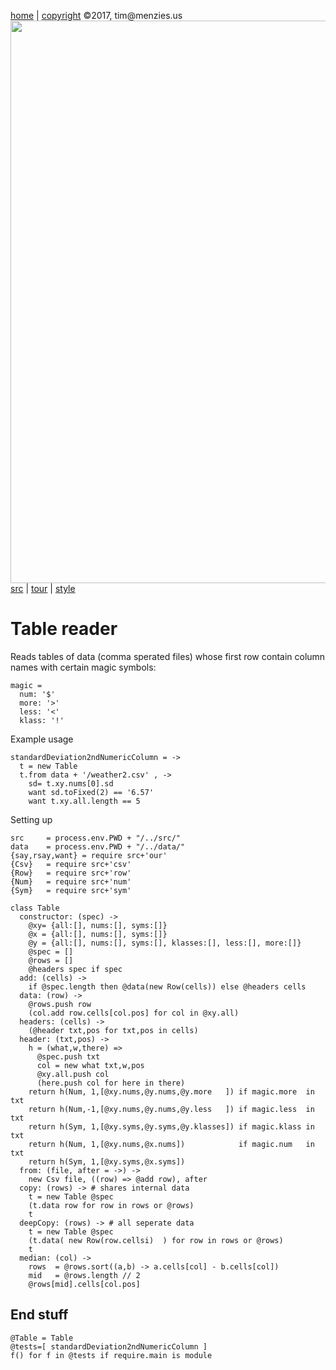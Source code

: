 [home](http://tiny.cc/koff) |
[copyright](https://github.com/koffee/script/blob/master/LICENSE.md) &copy;2017, tim&commat;menzies.us<br>
[<img width=900 src=https://raw.githubusercontent.com/koffee/script/master/img/head.jpg>](http://tiny.cc/koff)<br>
[src](https://github.com/koffee/script/tree/master/src) |
[tour](https://github.com/koffee/script/blob/master/doc/TOUR.md) |
[style](https://github.com/koffee/script/blob/master/doc/STYLE.md)

# Table reader

Reads tables of data (comma sperated files) whose first row contain column names with certain
magic symbols:

    magic =
      num: '$'
      more: '>'
      less: '<'
      klass: '!'


Example usage

    standardDeviation2ndNumericColumn = ->
      t = new Table
      t.from data + '/weather2.csv' , -> 
        sd= t.xy.nums[0].sd
        want sd.toFixed(2) == '6.57'
        want t.xy.all.length == 5

Setting up

    src     = process.env.PWD + "/../src/" 
    data    = process.env.PWD + "/../data/" 
    {say,rsay,want} = require src+'our'
    {Csv}   = require src+'csv'
    {Row}   = require src+'row'
    {Num}   = require src+'num'
    {Sym}   = require src+'sym'

    class Table
      constructor: (spec) ->
        @xy= {all:[], nums:[], syms:[]}
        @x = {all:[], nums:[], syms:[]}
        @y = {all:[], nums:[], syms:[], klasses:[], less:[], more:[]}
        @spec = []
        @rows = []
        @headers spec if spec
      add: (cells) ->
        if @spec.length then @data(new Row(cells)) else @headers cells
      data: (row) ->
        @rows.push row
        (col.add row.cells[col.pos] for col in @xy.all)
      headers: (cells) ->
        (@header txt,pos for txt,pos in cells)
      header: (txt,pos) ->
        h = (what,w,there) =>
          @spec.push txt
          col = new what txt,w,pos
          @xy.all.push col
          (here.push col for here in there)
        return h(Num, 1,[@xy.nums,@y.nums,@y.more   ]) if magic.more  in txt
        return h(Num,-1,[@xy.nums,@y.nums,@y.less   ]) if magic.less  in txt
        return h(Sym, 1,[@xy.syms,@y.syms,@y.klasses]) if magic.klass in txt
        return h(Num, 1,[@xy.nums,@x.nums])            if magic.num   in txt
        return h(Sym, 1,[@xy.syms,@x.syms])
      from: (file, after = ->) ->
        new Csv file, ((row) => @add row), after
      copy: (rows) -> # shares internal data
        t = new Table @spec
        (t.data row for row in rows or @rows)
        t
      deepCopy: (rows) -> # all seperate data
        t = new Table @spec
        (t.data( new Row(row.cellsi)  ) for row in rows or @rows)
        t
      median: (col) ->
        rows  = @rows.sort((a,b) -> a.cells[col] - b.cells[col])
        mid   = @rows.length // 2
        @rows[mid].cells[col.pos]

## End stuff

    @Table = Table
    @tests=[ standardDeviation2ndNumericColumn ]
    f() for f in @tests if require.main is module
